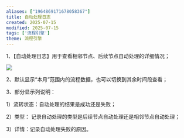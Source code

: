 ```yaml
---
aliases: ["1964869171678058367"]
title: 自动处理日志
created: 2025-07-15
modified: 2025-07-15
tags: ['流程引擎']
theme: 流程引擎
---
```


1、【自动处理日志】用于查看相邻节点、后续节点自动处理的详细情况；

![](d01e0a5b2b87ba3d668c6efc50951844.jpg)

2、默认显示“本月”范围内的流程数据，也可以切换到其余时间段查看；

3、部分显示列说明：

1）流转状态：自动处理的结果是成功还是失败；

2）类型： 记录自动处理的类型是后续节点自动处理还是相邻节点自动处理；

3）详情：记录自动处理失败的原因。